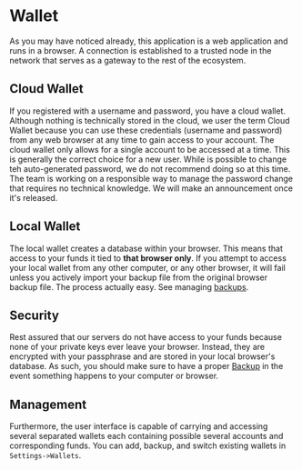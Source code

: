 # Wallet

As you may have noticed already, this application is a web application and runs
in a browser. A connection is established to a trusted node in the network that
serves as a gateway to the rest of the ecosystem.

## Cloud Wallet

If you registered with a username and password, you have a cloud wallet. Although
nothing is technically stored in the cloud, we user the term Cloud Wallet because
you can use these credentials (username and password) from any web browser at any 
time to gain access to your account. The cloud wallet only allows for a single 
account to be accessed at a time. This is generally the correct choice for a new 
user. While is possible to change teh auto-generated password, we do not recommend
doing so at this time. The team is working on a responsible way to manage the
password change that requires no technical knowledge. We will make an announcement
once it's released.

## Local Wallet

The local wallet creates a database within your browser. This means that access
to your funds it tied to **that browser only**. If you attempt to access your
local wallet from any other computer, or any other browser, it will fail unless
you actively import your backup file from the original browser backup file. The
process actually easy. See managing [backups](/help/introduction/backups).

## Security

Rest assured that our servers do not have access to your funds because none of
your private keys ever leave your browser. Instead, they are encrypted with your
passphrase and are stored in your local browser's database. As such, you should
make sure to have a proper [Backup](../introduction/backups.md) in the event
something happens to your computer or browser.

## Management

Furthermore, the user interface is capable of carrying and accessing several
separated wallets each containing possible several accounts and corresponding
funds. You can add, backup, and switch existing wallets in `Settings->Wallets`.
